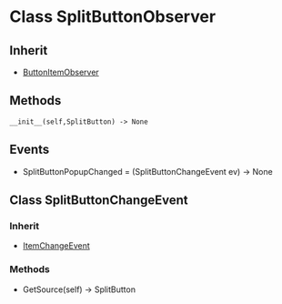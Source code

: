 # Class SplitButtonObserver

## Inherit

* [ButtonItemObserver](ButtonItemObserver.md)

## Methods
```
__init__(self,SplitButton) -> None
```

## Events

* SplitButtonPopupChanged = (SplitButtonChangeEvent ev) -> None

## Class SplitButtonChangeEvent

### Inherit

* [ItemChangeEvent](ItemObserver.md)

### Methods

* GetSource(self) -> SplitButton


